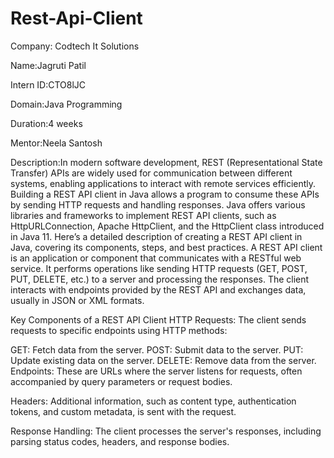 # Rest-Api-Client
Company: Codtech It Solutions

Name:Jagruti Patil

Intern ID:CTO8lJC

Domain:Java Programming

Duration:4 weeks

Mentor:Neela Santosh

Description:In modern software development, REST (Representational State Transfer) APIs are widely used for communication between different systems, enabling applications to interact with remote services efficiently. Building a REST API client in Java allows a program to consume these APIs by sending HTTP requests and handling responses. Java offers various libraries and frameworks to implement REST API clients, such as HttpURLConnection, Apache HttpClient, and the HttpClient class introduced in Java 11. Here’s a detailed description of creating a REST API client in Java, covering its components, steps, and best practices.
A REST API client is an application or component that communicates with a RESTful web service. It performs operations like sending HTTP requests (GET, POST, PUT, DELETE, etc.) to a server and processing the responses. The client interacts with endpoints provided by the REST API and exchanges data, usually in JSON or XML formats.

Key Components of a REST API Client
HTTP Requests: The client sends requests to specific endpoints using HTTP methods:

GET: Fetch data from the server.
POST: Submit data to the server.
PUT: Update existing data on the server.
DELETE: Remove data from the server.
Endpoints: These are URLs where the server listens for requests, often accompanied by query parameters or request bodies.

Headers: Additional information, such as content type, authentication tokens, and custom metadata, is sent with the request.

Response Handling: The client processes the server's responses, including parsing status codes, headers, and response bodies.
